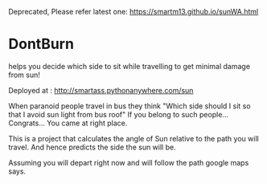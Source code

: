 Deprecated, Please refer latest one:
https://smartm13.github.io/sunWA.html


# DontBurn
helps you decide which side to sit while travelling to get minimal damage from sun!

Deployed at : http://smartass.pythonanywhere.com/sun

When paranoid people travel in bus they think "Which side should I sit so that I avoid sun light from bus roof"
If you belong to such people...
Congrats... You came at right place.

This is a project that calculates the angle of Sun relative to the path you will travel.
And hence predicts the side the sun will be.

Assuming you will depart right now and will follow the path google maps says.

